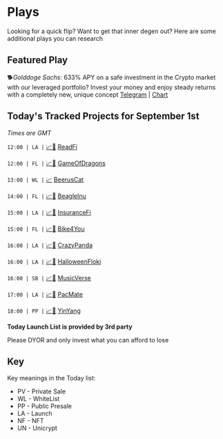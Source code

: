 
# Plays

Looking for a quick flip? Want to get that inner degen out? Here are some additional plays you can research

## Featured Play


🐕*Golddoge Sachs*: 633% APY on a safe investment in the Crypto market with our leveraged portfolio? Invest your money and enjoy steady returns with a completely new, unique concept
[Telegram](https://t.me/GolddogeSachs) | [Chart](https://app.nexuscrypto.com/token/bsc/0x301c565e1114452eb8237f8ba837e2c846393fa1)

## Today's Tracked Projects for September 1st
_Times are GMT_

`12:00 | LA |` [📈](https://app.nexuscrypto.com/token/bsc/0xf29cccc3460506e8f9bc038d4716c05b76b0441e)[📲](https://www.pinksale.finance/launchpad/0x091dd4d1C5345668b860f2530Fae210416394efA?chain=BSC) [ReadFi](https://t.me/ReadFiOfficial)

`12:00 | FL |` [📈](https://www.dextools.io/app/ether/pair-explorer/0x39ae777e3aaff7ebebcc96eaa20e48095cc515ae)[📲](https://www.pinksale.finance/launchpad/0xE7402d45D7d2EFCFa2E1ab6D47cDb502d3196894?chain=ETH) [GameOfDragons](https://t.me/GameOfDragons)

`13:00 | WL |` [📈](https://app.nexuscrypto.com/token/bsc/0x3a310e6eaf960f9ea208764e9d299ea62a0ea53d) [BeerusCat](https://t.me/BeerusCat)

`14:00 | FL |` [📈](https://app.nexuscrypto.com/token/bsc/0x785700bc30de3c9a8f1dcd5cdb2652150f36ecd5)[📲](https://www.pinksale.finance/launchpad/0xb03b593c89aa23150e565f8f06e637b69cd75504?chain=BSC) [BeagleInu](https://t.me/BeagleInuGlobal)

`15:00 | LA |` [📈](https://app.nexuscrypto.com/token/bsc/0xfd141194d9d0fd62b5fc7e17ddd7d21aeb0cc7fc)[📲](https://www.pinksale.finance/launchpad/0xa2A811BF1947cC1Ab8a16722612a7B19A53721Be?chain=BSC) [InsuranceFi](https://t.me/insurancefi_official)

`15:00 | FL |` [📈](https://app.nexuscrypto.com/token/bsc/0x476664bd95caca3fcbb7fd7447ecdf9abad4246c)[📲](https://www.pinksale.finance/launchpad/0xD2D3b3975fd36Fa1760a0e47DbC3ce557AE680E9?chain=BSC) [Bike4You](http://t.me/bike4you_bsc)

`16:00 | LA |` [📈](https://app.nexuscrypto.com/token/bsc/0xbfd4c66d5e790611b94dff5832f8b5d6b4d4009c)[📲](https://www.pinksale.finance/launchpad/0x4bbea9f465ab101b6436f7cda3460e2d17b1e6c2?chain=BSC) [CrazyPanda](https://t.me/CrazypandaGroup)

`16:00 | LA |` [📈](https://app.nexuscrypto.com/token/bsc/0x2c0e76dade015bc390a13c1b80cc1bafd9edd326)[📲](https://www.pinksale.finance/launchpad/0xB905853158FBA406A9Ee7609160182D90Ab8df0B?chain=BSC) [HalloweenFloki](https://t.me/halloweenfloki_official)

`16:00 | SB |` [📈](https://app.nexuscrypto.com/token/bsc/0xebcd1cabb7b1ff137b74303771c9076ca37583ae)[📲](https://www.pinksale.finance/launchpad/0xfeF404f5D35bC33314FbE1a1881C79621bB1D488?chain=BSC) [MusicVerse](https://t.me/MusicVerse_BSC)

`17:00 | LA |` [📈](https://app.nexuscrypto.com/token/bsc/0x169bd8c47611aa06a46972bde5ce36f568832c60)[📲](https://www.pinksale.finance/launchpad/0x8fbed8e1b730941494cf15f47636eb584ef9e1f9?chain=BSC) [PacMate](https://t.me/pacmate_en)

`18:00 | PP |` [📈](https://app.nexuscrypto.com/token/bsc/0xa7da7d9e572417fca8a6cfe9a8f60a8a661e16ce)[📲](https://www.pinksale.finance/launchpad/0xD62Ea295Dae695aAED3D861b58a3F1e683191516?chain=BSC) [YinYang](https://t.me/yinyangtokengroup)

**Today Launch List is provided by 3rd party**

Please DYOR and only invest what you can afford to lose

## Key
Key meanings in the Today list:

- PV - Private Sale
- WL - WhiteList
- PP - Public Presale
- LA - Launch
- NF - NFT
- UN - Unicrypt